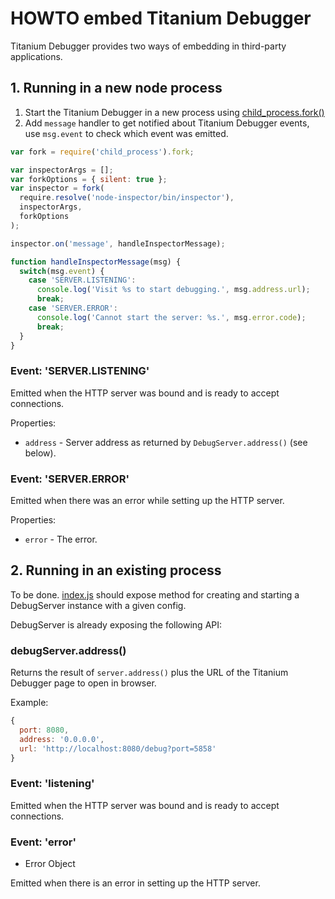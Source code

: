 # HOWTO embed Titanium Debugger

Titanium Debugger provides two ways of embedding in third-party
applications.

## 1. Running in a new node process

1. Start the Titanium Debugger in a new process using
  [child_process.fork()](http://nodejs.org/api/child_process.html#child_process_child_process_fork_modulepath_args_options)
2. Add `message` handler to get notified about Titanium Debugger events, use
  `msg.event` to check which event was emitted.

```js
var fork = require('child_process').fork;

var inspectorArgs = [];
var forkOptions = { silent: true };
var inspector = fork(
  require.resolve('node-inspector/bin/inspector'),
  inspectorArgs,
  forkOptions
);

inspector.on('message', handleInspectorMessage);

function handleInspectorMessage(msg) {
  switch(msg.event) {
    case 'SERVER.LISTENING':
      console.log('Visit %s to start debugging.', msg.address.url);
      break;
    case 'SERVER.ERROR':
      console.log('Cannot start the server: %s.', msg.error.code);
      break;
  }
}
```

### Event: 'SERVER.LISTENING'

Emitted when the HTTP server was bound and is ready to accept connections.

Properties:

 * `address` - Server address as returned by `DebugServer.address()` (see
   below).

### Event: 'SERVER.ERROR'

Emitted when there was an error while setting up the HTTP server.

Properties:

 * `error` - The error.

## 2. Running in an existing process

To be done. [index.js](../index.js) should expose method for creating and starting
a DebugServer instance with a given config.

DebugServer is already exposing the following API:

### debugServer.address()

Returns the result of `server.address()` plus the URL of the Titanium Debugger
page to open in browser.

Example:
```js
{
  port: 8080,
  address: '0.0.0.0',
  url: 'http://localhost:8080/debug?port=5858'
}
```

### Event: 'listening'

Emitted when the HTTP server was bound and is ready to accept connections.

### Event: 'error'

* Error Object

Emitted when there is an error in setting up the HTTP server.

